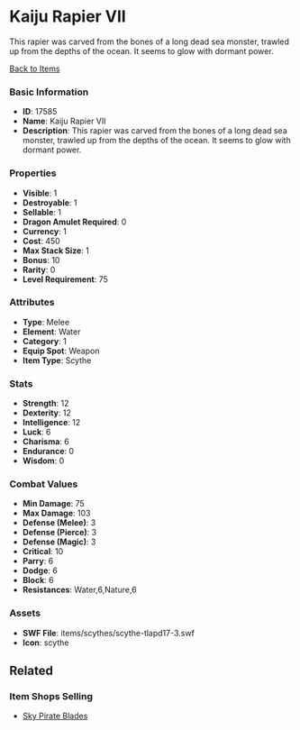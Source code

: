 # Kaiju Rapier VII

This rapier was carved from the bones of a long dead sea monster, trawled up from the depths of the ocean. It seems to glow with dormant power.

[Back to Items](../items.md)

### Basic Information

- **ID**: 17585
- **Name**: Kaiju Rapier VII
- **Description**: This rapier was carved from the bones of a long dead sea monster, trawled up from the depths of the ocean. It seems to glow with dormant power.

### Properties

- **Visible**: 1
- **Destroyable**: 1
- **Sellable**: 1
- **Dragon Amulet Required**: 0
- **Currency**: 1
- **Cost**: 450
- **Max Stack Size**: 1
- **Bonus**: 10
- **Rarity**: 0
- **Level Requirement**: 75

### Attributes

- **Type**: Melee
- **Element**: Water
- **Category**: 1
- **Equip Spot**: Weapon
- **Item Type**: Scythe

### Stats

- **Strength**: 12
- **Dexterity**: 12
- **Intelligence**: 12
- **Luck**: 6
- **Charisma**: 6
- **Endurance**: 0
- **Wisdom**: 0

### Combat Values

- **Min Damage**: 75
- **Max Damage**: 103
- **Defense (Melee)**: 3
- **Defense (Pierce)**: 3
- **Defense (Magic)**: 3
- **Critical**: 10
- **Parry**: 6
- **Dodge**: 6
- **Block**: 6
- **Resistances**: Water,6,Nature,6

### Assets

- **SWF File**: items/scythes/scythe-tlapd17-3.swf
- **Icon**: scythe

## Related

### Item Shops Selling

- [Sky Pirate Blades](../item-shops/570-sky-pirate-blades.md)

